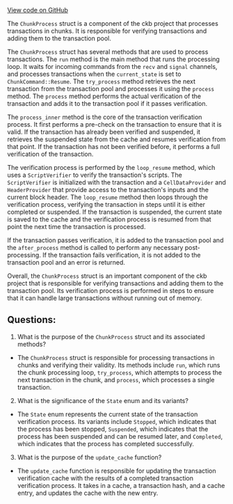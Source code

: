 [View code on GitHub](https://github.com/nervosnetwork/ckb/blob/develop/tx-pool/src/chunk_process.rs)

The `ChunkProcess` struct is a component of the ckb project that processes transactions in chunks. It is responsible for verifying transactions and adding them to the transaction pool.

The `ChunkProcess` struct has several methods that are used to process transactions. The `run` method is the main method that runs the processing loop. It waits for incoming commands from the `recv` and `signal` channels, and processes transactions when the `current_state` is set to `ChunkCommand::Resume`. The `try_process` method retrieves the next transaction from the transaction pool and processes it using the `process` method. The `process` method performs the actual verification of the transaction and adds it to the transaction pool if it passes verification.

The `process_inner` method is the core of the transaction verification process. It first performs a pre-check on the transaction to ensure that it is valid. If the transaction has already been verified and suspended, it retrieves the suspended state from the cache and resumes verification from that point. If the transaction has not been verified before, it performs a full verification of the transaction.

The verification process is performed by the `loop_resume` method, which uses a `ScriptVerifier` to verify the transaction's scripts. The `ScriptVerifier` is initialized with the transaction and a `CellDataProvider` and `HeaderProvider` that provide access to the transaction's inputs and the current block header. The `loop_resume` method then loops through the verification process, verifying the transaction in steps until it is either completed or suspended. If the transaction is suspended, the current state is saved to the cache and the verification process is resumed from that point the next time the transaction is processed.

If the transaction passes verification, it is added to the transaction pool and the `after_process` method is called to perform any necessary post-processing. If the transaction fails verification, it is not added to the transaction pool and an error is returned.

Overall, the `ChunkProcess` struct is an important component of the ckb project that is responsible for verifying transactions and adding them to the transaction pool. Its verification process is performed in steps to ensure that it can handle large transactions without running out of memory.
## Questions:
 1. What is the purpose of the `ChunkProcess` struct and its associated methods?
- The `ChunkProcess` struct is responsible for processing transactions in chunks and verifying their validity. Its methods include `run`, which runs the chunk processing loop, `try_process`, which attempts to process the next transaction in the chunk, and `process`, which processes a single transaction.

2. What is the significance of the `State` enum and its variants?
- The `State` enum represents the current state of the transaction verification process. Its variants include `Stopped`, which indicates that the process has been stopped, `Suspended`, which indicates that the process has been suspended and can be resumed later, and `Completed`, which indicates that the process has completed successfully.

3. What is the purpose of the `update_cache` function?
- The `update_cache` function is responsible for updating the transaction verification cache with the results of a completed transaction verification process. It takes in a cache, a transaction hash, and a cache entry, and updates the cache with the new entry.
